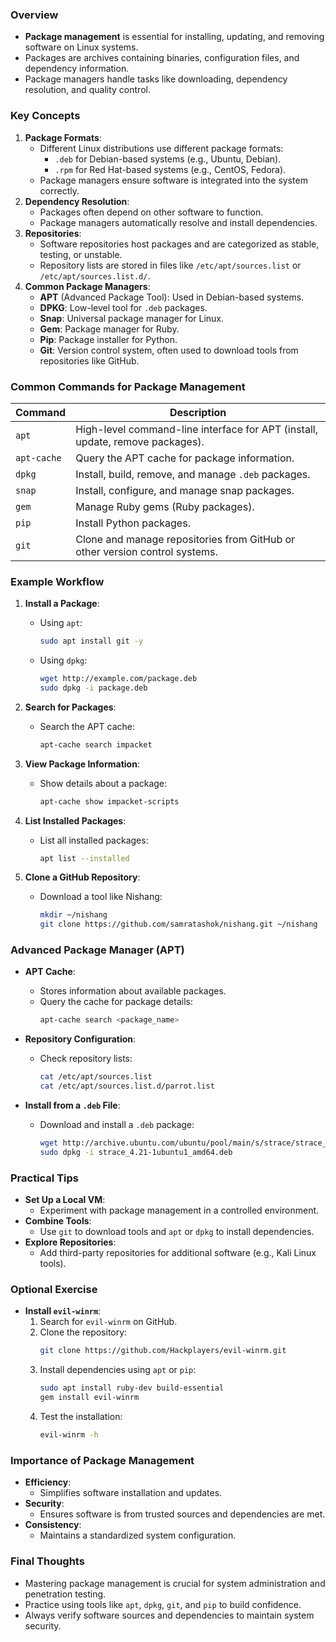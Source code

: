 ### Overview
- **Package management** is essential for installing, updating, and removing software on Linux systems.
- Packages are archives containing binaries, configuration files, and dependency information.
- Package managers handle tasks like downloading, dependency resolution, and quality control.



### Key Concepts
1. **Package Formats**:
   - Different Linux distributions use different package formats:
     - `.deb` for Debian-based systems (e.g., Ubuntu, Debian).
     - `.rpm` for Red Hat-based systems (e.g., CentOS, Fedora).
   - Package managers ensure software is integrated into the system correctly.
2. **Dependency Resolution**:
   - Packages often depend on other software to function.
   - Package managers automatically resolve and install dependencies.
3. **Repositories**:
   - Software repositories host packages and are categorized as stable, testing, or unstable.
   - Repository lists are stored in files like `/etc/apt/sources.list` or `/etc/apt/sources.list.d/`.
4. **Common Package Managers**:
   - **APT** (Advanced Package Tool): Used in Debian-based systems.
   - **DPKG**: Low-level tool for `.deb` packages.
   - **Snap**: Universal package manager for Linux.
   - **Gem**: Package manager for Ruby.
   - **Pip**: Package installer for Python.
   - **Git**: Version control system, often used to download tools from repositories like GitHub.



### Common Commands for Package Management
| **Command** | **Description**                                                               |
| ----------- | ----------------------------------------------------------------------------- |
| `apt`       | High-level command-line interface for APT (install, update, remove packages). |
| `apt-cache` | Query the APT cache for package information.                                  |
| `dpkg`      | Install, build, remove, and manage `.deb` packages.                           |
| `snap`      | Install, configure, and manage snap packages.                                 |
| `gem`       | Manage Ruby gems (Ruby packages).                                             |
| `pip`       | Install Python packages.                                                      |
| `git`       | Clone and manage repositories from GitHub or other version control systems.   |



### Example Workflow
1. **Install a Package**:
   - Using `apt`:
     ```bash
     sudo apt install git -y
     ```
   - Using `dpkg`:
     ```bash
     wget http://example.com/package.deb
     sudo dpkg -i package.deb
     ```

2. **Search for Packages**:
   - Search the APT cache:
     ```bash
     apt-cache search impacket
     ```

3. **View Package Information**:
   - Show details about a package:
     ```bash
     apt-cache show impacket-scripts
     ```

4. **List Installed Packages**:
   - List all installed packages:
     ```bash
     apt list --installed
     ```

5. **Clone a GitHub Repository**:
   - Download a tool like Nishang:
     ```bash
     mkdir ~/nishang
     git clone https://github.com/samratashok/nishang.git ~/nishang
     ```



### Advanced Package Manager (APT)
- **APT Cache**:
  - Stores information about available packages.
  - Query the cache for package details:
    ```bash
    apt-cache search <package_name>
    ```

- **Repository Configuration**:
  - Check repository lists:
    ```bash
    cat /etc/apt/sources.list
    cat /etc/apt/sources.list.d/parrot.list
    ```

- **Install from a `.deb` File**:
  - Download and install a `.deb` package:
    ```bash
    wget http://archive.ubuntu.com/ubuntu/pool/main/s/strace/strace_4.21-1ubuntu1_amd64.deb
    sudo dpkg -i strace_4.21-1ubuntu1_amd64.deb
    ```



### Practical Tips
- **Set Up a Local VM**:
  - Experiment with package management in a controlled environment.
- **Combine Tools**:
  - Use `git` to download tools and `apt` or `dpkg` to install dependencies.
- **Explore Repositories**:
  - Add third-party repositories for additional software (e.g., Kali Linux tools).



### Optional Exercise
- **Install `evil-winrm`**:
  1. Search for `evil-winrm` on GitHub.
  2. Clone the repository:
     ```bash
     git clone https://github.com/Hackplayers/evil-winrm.git
     ```
  3. Install dependencies using `apt` or `pip`:
     ```bash
     sudo apt install ruby-dev build-essential
     gem install evil-winrm
     ```
  4. Test the installation:
     ```bash
     evil-winrm -h
     ```



### Importance of Package Management
- **Efficiency**:
  - Simplifies software installation and updates.
- **Security**:
  - Ensures software is from trusted sources and dependencies are met.
- **Consistency**:
  - Maintains a standardized system configuration.



### Final Thoughts
- Mastering package management is crucial for system administration and penetration testing.
- Practice using tools like `apt`, `dpkg`, `git`, and `pip` to build confidence.
- Always verify software sources and dependencies to maintain system security.